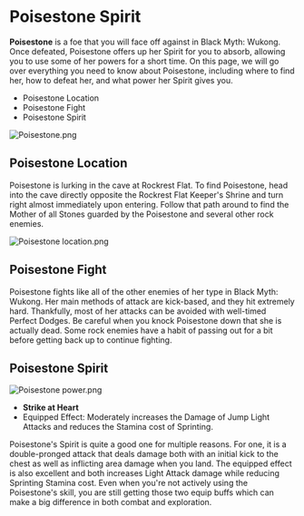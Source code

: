 # Poisestone Spirit

**Poisestone** is a foe that you will face off against in Black Myth: Wukong. Once defeated, Poisestone offers up her Spirit for you to absorb, allowing you to use some of her powers for a short time. On this page, we will go over everything you need to know about Poisestone, including where to find her, how to defeat her, and what power her Spirit gives you. 

  * Poisestone Location
* Poisestone Fight
* Poisestone Spirit

![Poisestone.png](https://oyster.ignimgs.com/mediawiki/apis.ign.com/black-myth-wukong/f/ff/Poisestone.png)

## Poisestone Location

Poisestone is lurking in the cave at Rockrest Flat. To find Poisestone, head into the cave directly opposite the Rockrest Flat Keeper's Shrine and turn right almost immediately upon entering. Follow that path around to find the Mother of all Stones guarded by the Poisestone and several other rock enemies. 

![Poisestone location.png](https://oyster.ignimgs.com/mediawiki/apis.ign.com/black-myth-wukong/f/f5/Poisestone_location.png)

## Poisestone Fight

Poisestone fights like all of the other enemies of her type in Black Myth: Wukong. Her main methods of attack are kick-based, and they hit extremely hard. Thankfully, most of her attacks can be avoided with well-timed Perfect Dodges. Be careful when you knock Poisestone down that she is actually dead. Some rock enemies have a habit of passing out for a bit before getting back up to continue fighting. 

## Poisestone Spirit

![Poisestone power.png](https://oyster.ignimgs.com/mediawiki/apis.ign.com/black-myth-wukong/1/1b/Poisestone_power.png)

  * **Strike at Heart**
  * Equipped Effect: Moderately increases the Damage of Jump Light Attacks and reduces the Stamina cost of Sprinting. 

Poisestone's Spirit is quite a good one for multiple reasons. For one, it is a double-pronged attack that deals damage both with an initial kick to the chest as well as inflicting area damage when you land. The equipped effect is also excellent and both increases Light Attack damage while reducing Sprinting Stamina cost. Even when you're not actively using the Poisestone's skill, you are still getting those two equip buffs which can make a big difference in both combat and exploration. 

